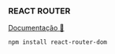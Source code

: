 ### REACT ROUTER

[Documentação 📓](https://reactrouter.com/web/guides/quick-start)

`npm install react-router-dom`